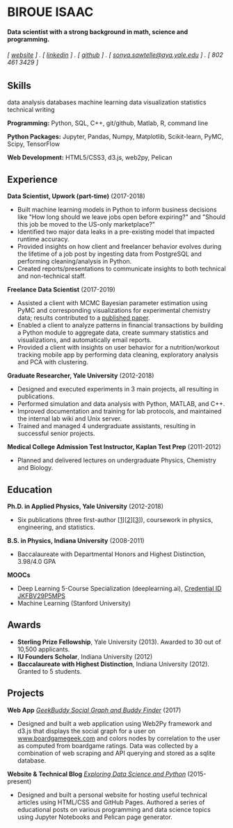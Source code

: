 BIROUE ISAAC
======

#### Data scientist with a strong background in math, science and programming.
###### [ [website](http://sdsawtelle.github.io) ] . [ [linkedin](www.linkedin.com/in/sonya-sawtelle-data-scientist) ] . [ [github](https://github.com/sdsawtelle) ] . [ [sonya.sawtelle@aya.yale.edu](mailto:sonya.sawtelle@aya.yale.edu) ] . [ 802 461 3429 ]


Skills
------
<text class="bubble">data analysis</text> <text class="bubble">databases</text> <text class="bubble">machine learning</text> <text class="bubble">data visualization</text> <text class="bubble">statistics</text> <text class="bubble">technical writing</text>

**Programming:** Python, SQL, C++, git/github, Matlab, R, command line

**Python Packages:** Jupyter, Pandas, Numpy, Matplotlib, Scikit-learn, PyMC, Scipy, TensorFlow

**Web Development:** HTML5/CSS3, d3.js, web2py, Pelican

Experience
---------
**Data Scientist, Upwork (part-time)** (2017-2018)

- Built machine learning models in Python to inform business decisions like "How long should we leave jobs open before expiring?" and "Should this job be moved to the US-only marketplace?"
- Identified two major data leaks in a pre-existing model that impacted runtime accuracy.
- Provided insights on how client and freelancer behavior evolves during the lifetime of a job post by ingesting data from PostgreSQL and performing cleaning/analysis in Python.
- Created reports/presentations to communicate insights to both technical and non-technical staff.

**Freelance Data Scientist** (2017-2019)

- Assisted a client with MCMC Bayesian parameter estimation using PyMC and corresponding visualizations for experimental chemistry data; results contributed to a [published paper](https://pubs.acs.org/doi/abs/10.1021/acscatal.9b01234).
- Enabled a client to analyze patterns in financial transactions by building a Python module to aggregate data, create summary statistics and visualizations, and automatically email reports.
- Provided a client with insights on user behavior for a nutrition/workout tracking mobile app by performing data cleaning, exploratory analysis and PCA with clustering.


**Graduate Researcher, Yale University** (2012-2018)

- Designed and executed experiments in 3 main projects, all resulting in publications.
- Performed simulation and data analysis with Python, MATLAB, and C++.
- Improved documentation and training for lab protocols, and maintained the internal lab wiki and Unix server.
- Trained and managed 4 undergraduate assistants, resulting in successful senior projects.


**Medical College Admission Test Instructor, Kaplan Test Prep** (2011-2012)

- Planned and delivered lectures on undergraduate Physics, Chemistry and Biology.

Education
---------
**Ph.D. in Applied Physics, Yale University** (2012-2018)

- Six publications (three first-author [[1](https://journals.aps.org/prb/abstract/10.1103/PhysRevB.99.054304)][[2](https://aip.scitation.org/doi/abs/10.1063/1.5051638)][[3](https://iopscience.iop.org/article/10.1088/1361-6528/aae673/meta)]), coursework in physics, engineering, and statistics.

**B.S. in Physics, Indiana University** (2008-2011)

- Baccalaureate with Departmental Honors and Highest Distinction, 3.98/4.0 GPA

**MOOCs**

- Deep Learning 5-Course Specialization (deeplearning.ai), [Credential ID JKFBV29P5MPS](https://www.coursera.org/account/accomplishments/specialization/JKFBV29P5MPS)
- Machine Learning (Stanford University)



Awards
------
- **Sterling Prize Fellowship**, Yale University (2013). Awarded to 30 out of 10,500 applicants.
- **IU Founders Scholar**, Indiana University (2012)
- **Baccalaureate with Highest Distinction**, Indiana University (2012). Granted to 5 students.

<!---
Granted to 5 students out of 498 in the class.
-->

Projects
--------
**Web App** [*GeekBuddy Social Graph and Buddy Finder*](http://sdsawtelle.pythonanywhere.com) (2017)

- Designed and built a web application using Web2Py framework and d3.js that displays the social graph for a user on www.boardgamegeek.com and colors nodes by correlation to the user as computed from boardgame ratings. Data was collected by a combination of web scraping and API querying and stored as a sqlite database.

**Website & Technical Blog** [*Exploring Data Science and Python*](http://sdsawtelle.github.io/blog/output/index.html) (2015-present)

- Designed and built a personal website for hosting useful technical articles using HTML/CSS and GitHub Pages. Authored a series of educational posts on various programming and data science topics using Jupyter Notebooks and Pelican page generator.
